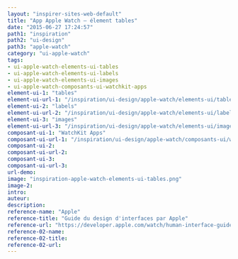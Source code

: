 ```yaml
---
layout: "inspirer-sites-web-default"
title: "App Apple Watch – élement tables"
date: "2015-06-27 17:24:57"
path1: "inspiration"
path2: "ui-design"
path3: "apple-watch"
category: "ui-apple-watch"
tags:
- ui-apple-watch-elements-ui-tables
- ui-apple-watch-elements-ui-labels
- ui-apple-watch-elements-ui-images
- ui-apple-watch-composants-ui-watchkit-apps
element-ui-1: "tables"
element-ui-url-1: "/inspiration/ui-design/apple-watch/elements-ui/tables/"
element-ui-2: "labels"
element-ui-url-2: "/inspiration/ui-design/apple-watch/elements-ui/labels/"
element-ui-3: "images"
element-ui-url-3: "/inspiration/ui-design/apple-watch/elements-ui/images/"
composant-ui-1: "WatchKit Apps"
composant-ui-url-1: "/inspiration/ui-design/apple-watch/composants-ui/watchkit-apps/"
composant-ui-2:
composant-ui-url-2:
composant-ui-3:
composant-ui-url-3:
url-demo:
image: "inspiration-apple-watch-elements-ui-tables.png"
image-2:
intro:
auteur:
description:
reference-name: "Apple"
reference-title: "Guide du design d'interfaces par Apple"
reference-url: "https://developer.apple.com/watch/human-interface-guidelines/"
reference-02-name:
reference-02-title:
reference-02-url:
---
```

